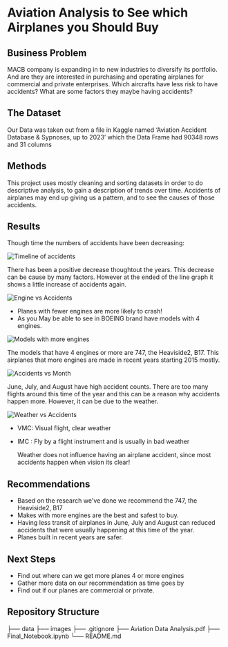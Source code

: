 # Aviation Analysis to See which Airplanes you Should Buy

## Business Problem

MACB  company is expanding in to new industries to diversify its portfolio. And are they are interested in purchasing and operating airplanes for commercial and private enterprises.
Which aircrafts have less risk to have accidents?
What are some factors they maybe having accidents?

## The Dataset

Our Data was taken out from a file in Kaggle named ‘Aviation Accident Database & Sypnoses, up to 2023’ which the Data Frame had 90348 rows and  31 columns

## Methods

This project uses mostly cleaning and sorting datasets in order to do descriptive analysis, to gain a description of trends over time. Accidents of airplanes may end up giving us a pattern, and to see the causes of those accidents.

## Results

Though time the numbers of accidents have been decreasing:

![Timeline of accidents](http://localhost:8888/edit/images/Timeline%20graph%20Aviation.png)

There has been a positive decrease thoughtout the years. This decrease can be cause by many factors. However at the ended of the line graph 
it shows a little increase of accidents again.

![Engine vs Accidents](http://localhost:8888/edit/images/Engines%20to%20accidents.png)

 - Planes with fewer engines are more likely to crash!
 - As you May be able to see in BOEING brand have models with 4 engines.


![Models with more engines](http://localhost:8888/edit/images/Models%20with%204%20or%20more%20engines.png)

The models that have 4 engines or more are 747, the Heaviside2, B17. This airplanes that more engines are made in recent years starting 2015 mostly.

![Accidents vs Month](http://localhost:8888/edit/images/Months%20vs%20Accidents.png)

June, July, and August have high accident counts. There are too many flights around this time of the year and this can be a reason why accidents happen more. However, it can be due to the weather.

![Weather vs Accidents](http://localhost:8888/edit/images/Accidents%20by%20Weather%20.png)

- VMC: Visual flight, clear weather
- IMC : Fly by a flight instrument and is usually in bad weather

  Weather does not influence having an airplane accident, since most accidents happen when vision its clear!

## Recommendations

- Based on the research we've done we recommend the 747, the Heaviside2, B17
- Makes with more engines are the best and safest to buy.
- Having less transit of airplanes  in June, July and August can reduced accidents that were usually happening at this time of the year.
- Planes built in recent years are safer. 

## Next Steps

- Find out where can we get more planes 4 or more engines
- Gather more data on our recommendation as time goes by
- Find out if our planes are commercial or private.

## Repository Structure

├── data
├── images
├── .gitignore
├── Aviation Data Analysis.pdf 
├── Final_Notebook.ipynb
└── README.md
```



 






 


